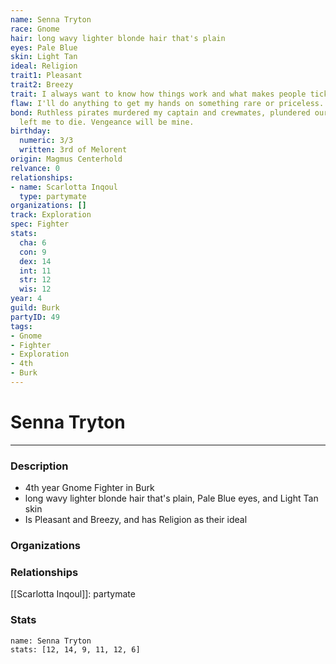 ```yaml
---
name: Senna Tryton
race: Gnome
hair: long wavy lighter blonde hair that's plain
eyes: Pale Blue
skin: Light Tan
ideal: Religion
trait1: Pleasant
trait2: Breezy
trait: I always want to know how things work and what makes people tick.
flaw: I'll do anything to get my hands on something rare or priceless.
bond: Ruthless pirates murdered my captain and crewmates, plundered our ship, and
  left me to die. Vengeance will be mine.
birthday:
  numeric: 3/3
  written: 3rd of Melorent
origin: Magmus Centerhold
relvance: 0
relationships:
- name: Scarlotta Inqoul
  type: partymate
organizations: []
track: Exploration
spec: Fighter
stats:
  cha: 6
  con: 9
  dex: 14
  int: 11
  str: 12
  wis: 12
year: 4
guild: Burk
partyID: 49
tags:
- Gnome
- Fighter
- Exploration
- 4th
- Burk
---
```

# Senna Tryton
---
### Description
- 4th year Gnome Fighter in Burk
- long wavy lighter blonde hair that's plain, Pale Blue eyes, and Light Tan skin
- Is Pleasant and Breezy, and has Religion as their ideal

### Organizations
### Relationships
[[Scarlotta Inqoul]]: partymate
### Stats
```statblock
name: Senna Tryton
stats: [12, 14, 9, 11, 12, 6]
```